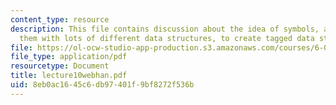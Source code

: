 ```yaml
---
content_type: resource
description: This file contains discussion about the idea of symbols, and combining
  them with lots of different data structures, to create tagged data structures.
file: https://ol-ocw-studio-app-production.s3.amazonaws.com/courses/6-001-structure-and-interpretation-of-computer-programs-spring-2005/8eb0ac1645c6db97401f9bf8272f536b_lecture10webhan.pdf
file_type: application/pdf
resourcetype: Document
title: lecture10webhan.pdf
uid: 8eb0ac16-45c6-db97-401f-9bf8272f536b
---
```

